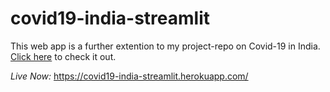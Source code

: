 # covid19-india-streamlit

This web app is a further extention to my project-repo on Covid-19 in India. [Click here](https://github.com/SiddhanthNB/India-Covid19) to check it out.

*Live Now:* https://covid19-india-streamlit.herokuapp.com/ 
